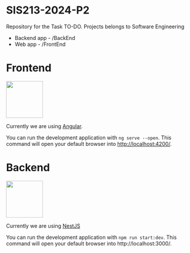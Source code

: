 # SIS213-2024-P2
Repository for the Task TO-DO. Projects belongs to Software Engineering
- Backend app - /BackEnd
- Web app - /FrontEnd
# Frontend
<img  src="https://angular.io/assets/images/logos/angular/angular.svg" width="100"  height="100">

Currently we are using [Angular](https://angular.io/docs).

You can run the development application with `ng serve --open`. This command will open your default browser into [http://localhost:4200/](http://localhost:4200/).
# Backend
<img src="https://nestjs.com/logo-small.ede75a6b.svg" width="100" height="100">

Currently we are using [NestJS](https://docs.nestjs.com/) 

You can run the development application with `npm run start:dev`. This command will open your default browser into  http://localhost:3000/.